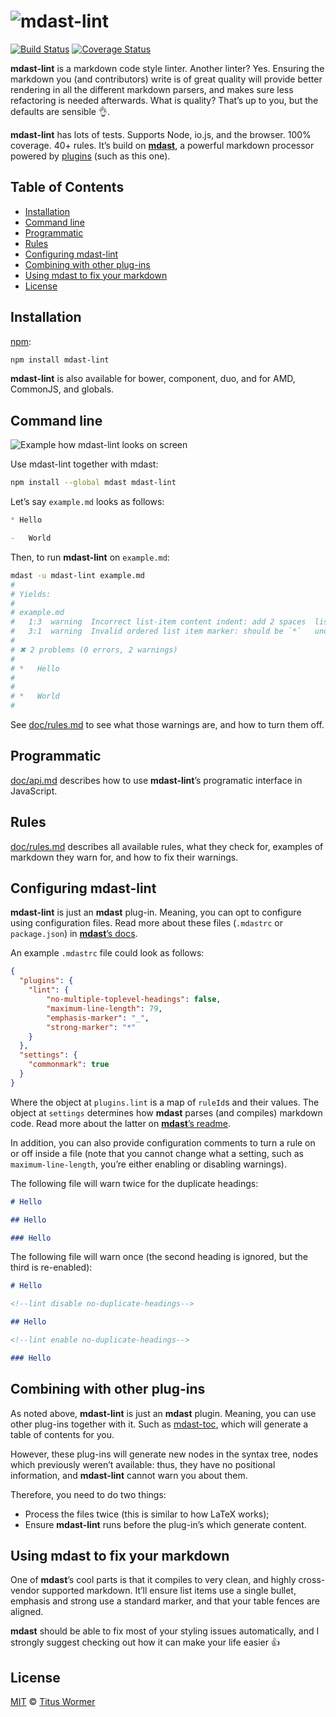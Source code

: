 # ![mdast-lint](http://i61.tinypic.com/2eeh36g.png)

[![Build Status](https://img.shields.io/travis/wooorm/mdast-lint.svg?style=flat)](https://travis-ci.org/wooorm/mdast-lint) [![Coverage Status](https://img.shields.io/coveralls/wooorm/mdast-lint.svg?style=flat)](https://coveralls.io/r/wooorm/mdast-lint?branch=master)

**mdast-lint** is a markdown code style linter.  Another linter?  Yes.
Ensuring the markdown you (and contributors) write is of great quality will
provide better rendering in all the different markdown parsers, and makes
sure less refactoring is needed afterwards. What is quality? That’s up to you,
but the defaults are sensible :ok_hand:.

**mdast-lint** has lots of tests.  Supports Node, io.js, and the browser.
100% coverage.  40+ rules.  It’s build on [**mdast**](https://github.com/wooorm/mdast),
a powerful markdown processor powered by [plugins](https://github.com/wooorm/mdast/blob/master/doc/plugins.md)
(such as this one).

## Table of Contents

*   [Installation](#installation)
*   [Command line](#command-line)
*   [Programmatic](#programmatic)
*   [Rules](#rules)
*   [Configuring mdast-lint](#configuring-mdast-lint)
*   [Combining with other plug-ins](#combining-with-other-plug-ins)
*   [Using mdast to fix your markdown](#using-mdast-to-fix-your-markdown)
*   [License](#license)

## Installation

[npm](https://docs.npmjs.com/cli/install):

```bash
npm install mdast-lint
```

**mdast-lint** is also available for bower, component, duo, and for AMD,
CommonJS, and globals.

## Command line

![](http://i60.tinypic.com/125gtn9.png "Example how mdast-lint looks on screen")

Use mdast-lint together with mdast:

```bash
npm install --global mdast mdast-lint
```

Let’s say `example.md` looks as follows:

```md
* Hello

-   World
```

Then, to run **mdast-lint** on `example.md`:

```bash
mdast -u mdast-lint example.md
#
# Yields:
#
# example.md
#   1:3  warning  Incorrect list-item content indent: add 2 spaces  list-item-indent
#   3:1  warning  Invalid ordered list item marker: should be `*`   unordered-list-marker-style
#
# ✖ 2 problems (0 errors, 2 warnings)
#
# *   Hello
#
#
# *   World
#
```

See [doc/rules.md](doc/rules.md) to see what those warnings are, and how to
turn them off.

## Programmatic

[doc/api.md](doc/api.md) describes how to use **mdast-lint**’s
programatic interface in JavaScript.

## Rules

[doc/rules.md](doc/rules.md) describes all available rules, what they check
for, examples of markdown they warn for, and how to fix their warnings.

## Configuring mdast-lint

**mdast-lint** is just an **mdast** plug-in.  Meaning, you can opt to
configure using configuration files.  Read more about these files
(`.mdastrc` or `package.json`) in [**mdast**’s docs](https://github.com/wooorm/mdast/blob/master/doc/mdastrc.5.md).

An example `.mdastrc` file could look as follows:

```json
{
  "plugins": {
    "lint": {
        "no-multiple-toplevel-headings": false,
        "maximum-line-length": 79,
        "emphasis-marker": "_",
        "strong-marker": "*"
    }
  },
  "settings": {
    "commonmark": true
  }
}
```

Where the object at `plugins.lint` is a map of `ruleId`s and their values.
The object at `settings` determines how **mdast** parses (and compiles)
markdown code.  Read more about the latter on [**mdast**’s readme](https://github.com/wooorm/mdast#mdastprocessvalue-options-done).

In addition, you can also provide configuration comments to turn a rule
on or off inside a file (note that you cannot change what a setting, such as
`maximum-line-length`, you’re either enabling or disabling warnings).

The following file will warn twice for the duplicate headings:

```markdown
# Hello

## Hello

### Hello
```

The following file will warn once (the second heading is ignored,
but the third is re-enabled):

```markdown
# Hello

<!--lint disable no-duplicate-headings-->

## Hello

<!--lint enable no-duplicate-headings-->

### Hello
```

## Combining with other plug-ins

As noted above, **mdast-lint** is just an **mdast** plugin.  Meaning, you
can use other plug-ins together with it.  Such as [mdast-toc](https://github.com/wooorm/mdast-toc),
which will generate a table of contents for you.

However, these plug-ins will generate new nodes in the syntax tree, nodes
which previously weren’t available: thus, they have no positional information,
and **mdast-lint** cannot warn you about them.

Therefore, you need to do two things:

*   Process the files twice (this is similar to how LaTeX works);
*   Ensure **mdast-lint** runs before the plug-in’s which generate content.

## Using mdast to fix your markdown

One of **mdast**’s cool parts is that it compiles to very clean, and highly
cross-vendor supported markdown. It’ll ensure list items use a single bullet,
emphasis and strong use a standard marker, and that your table fences are
aligned.

**mdast** should be able to fix most of your styling issues automatically,
and I strongly suggest checking out how it can make your life easier :+1:

## License

[MIT](LICENSE) © [Titus Wormer](http://wooorm.com)
